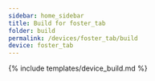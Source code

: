 ```yaml
---
sidebar: home_sidebar
title: Build for foster_tab
folder: build
permalink: /devices/foster_tab/build
device: foster_tab
---
```

{% include templates/device_build.md %}
